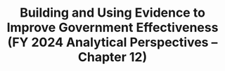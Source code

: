 ---
title: Building and Using Evidence to Improve Government Effectiveness (FY 2024 Analytical Perspectives – Chapter 12)
year: 2024
description: 
external_url: www.whitehouse.gov/wp-content/uploads/2023/03/ap_12_evidence_fy2024.pdf
aria-label: Building and Using Evidence to Improve Government Effectiveness (FY 2024 Analytical Perspectives – Chapter 12)
content_tags: 
type: link
filters: analytical-perspectives omb 2024 evaluation evidence-act evidence-use
post-date: March 13, 2023
---